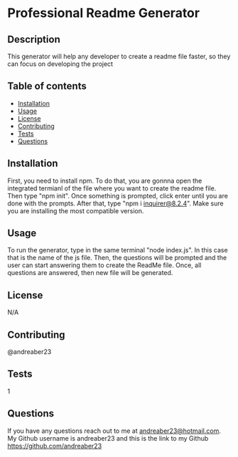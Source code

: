 # Professional Readme Generator

## Description
This generator will help any developer to create a readme file faster, so they can focus on developing the project

## Table of contents
- [Installation](#installation)
- [Usage](#usage)
- [License](#license)
- [Contributing](#contributing)
- [Tests](#tests)
- [Questions](#questions)

## Installation
First, you need to install npm. To do that, you are gonnna open the integrated termianl of the file where you want to create the readme file. Then type "npm init". Once something is prompted, click enter until you are done with the prompts. After that, type "npm i inquirer@8.2.4". Make sure you are installing the most compatible version.

## Usage
To run the generator, type in the same terminal "node index.js". In this case that is the name of the js file. Then, the questions will be prompted and the user can start answering them to create the ReadMe file. Once, all questions are answered, then new file will be generated.

## License
N/A

## Contributing
@andreaber23

## Tests
1

## Questions
If you have any questions reach out to me at andreaber23@hotmail.com.
My Github username is andreaber23 and this is the link to my Github https://github.com/andreaber23
